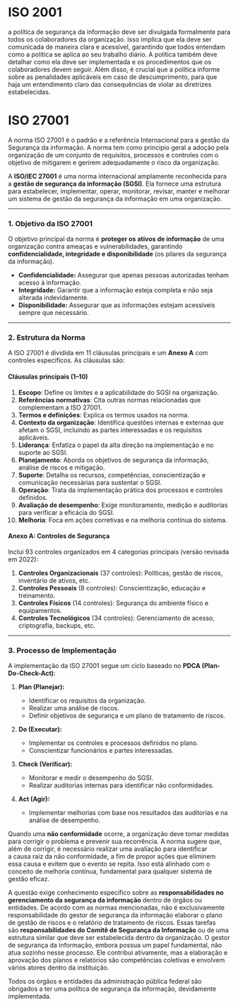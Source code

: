 

# ISO 2001

a política de segurança da informação deve ser divulgada formalmente para todos os colaboradores da organização. Isso implica que ela deve ser comunicada de maneira clara e acessível, garantindo que todos entendam como a política se aplica ao seu trabalho diário. A política também deve detalhar como ela deve ser implementada e os procedimentos que os colaboradores devem seguir. Além disso, é crucial que a política informe sobre as penalidades aplicáveis em caso de descumprimento, para que haja um entendimento claro das consequências de violar as diretrizes estabelecidas.

# ISO 27001
A norma ISO 27001 é o padrão e a referência Internacional para a gestão da Segurança da informação. A norma tem como principio geral a adoção pela organização de um conjunto de requisitos, processos e controles com o objetivo de mitigarem e gerirem adequadamente o risco da organização. 

A **ISO/IEC 27001** é uma norma internacional amplamente reconhecida para a **gestão de segurança da informação (SGSI)**. Ela fornece uma estrutura para estabelecer, implementar, operar, monitorar, revisar, manter e melhorar um sistema de gestão da segurança da informação em uma organização.

---

### **1. Objetivo da ISO 27001**

O objetivo principal da norma é **proteger os ativos de informação** de uma organização contra ameaças e vulnerabilidades, garantindo **confidencialidade, integridade e disponibilidade** (os pilares da segurança da informação).

- **Confidencialidade:** Assegurar que apenas pessoas autorizadas tenham acesso à informação.
- **Integridade:** Garantir que a informação esteja completa e não seja alterada indevidamente.
- **Disponibilidade:** Assegurar que as informações estejam acessíveis sempre que necessário.

---

### **2. Estrutura da Norma**

A ISO 27001 é dividida em 11 cláusulas principais e um **Anexo A** com controles específicos. As cláusulas são:

#### **Cláusulas principais (1–10)**

1. **Escopo**: Define os limites e a aplicabilidade do SGSI na organização.
2. **Referências normativas**: Cita outras normas relacionadas que complementam a ISO 27001.
3. **Termos e definições**: Explica os termos usados na norma.
4. **Contexto da organização**: Identifica questões internas e externas que afetam o SGSI, incluindo as partes interessadas e os requisitos aplicáveis.
5. **Liderança**: Enfatiza o papel da alta direção na implementação e no suporte ao SGSI.
6. **Planejamento**: Aborda os objetivos de segurança da informação, análise de riscos e mitigação.
7. **Suporte**: Detalha os recursos, competências, conscientização e comunicação necessárias para sustentar o SGSI.
8. **Operação**: Trata da implementação prática dos processos e controles definidos.
9. **Avaliação de desempenho**: Exige monitoramento, medição e auditorias para verificar a eficácia do SGSI.
10. **Melhoria**: Foca em ações corretivas e na melhoria contínua do sistema.

#### **Anexo A: Controles de Segurança**

Inclui 93 controles organizados em 4 categorias principais (versão revisada em 2022):

1. **Controles Organizacionais** (37 controles): Políticas, gestão de riscos, inventário de ativos, etc.
2. **Controles Pessoais** (8 controles): Conscientização, educação e treinamento.
3. **Controles Físicos** (14 controles): Segurança do ambiente físico e equipamentos.
4. **Controles Tecnológicos** (34 controles): Gerenciamento de acesso, criptografia, backups, etc.

---

### **3. Processo de Implementação**

A implementação da ISO 27001 segue um ciclo baseado no **PDCA (Plan-Do-Check-Act)**:

1. **Plan (Planejar):**
    
    - Identificar os requisitos da organização.
    - Realizar uma análise de riscos.
    - Definir objetivos de segurança e um plano de tratamento de riscos.
2. **Do (Executar):**
    
    - Implementar os controles e processos definidos no plano.
    - Conscientizar funcionários e partes interessadas.
3. **Check (Verificar):**
    
    - Monitorar e medir o desempenho do SGSI.
    - Realizar auditorias internas para identificar não conformidades.
4. **Act (Agir):**
    
    - Implementar melhorias com base nos resultados das auditorias e na análise de desempenho.

Quando uma **não conformidade** ocorre, a organização deve tomar medidas para corrigir o problema e prevenir sua recorrência. A norma sugere que, além de corrigir, é necessário realizar uma avaliação para identificar a causa raiz da não conformidade, a fim de propor ações que eliminem essa causa e evitem que o evento se repita. Isso está alinhado com o conceito de melhoria contínua, fundamental para qualquer sistema de gestão eficaz.


A questão exige conhecimento específico sobre as **responsabilidades no gerenciamento da segurança da informação** dentro de órgãos ou entidades. De acordo com as normas mencionadas, não é exclusivamente responsabilidade do gestor de segurança da informação elaborar o plano de gestão de riscos e o relatório de tratamento de riscos. Essas tarefas são **responsabilidades do Comitê de Segurança da Informação** ou de uma estrutura similar que deve ser estabelecida dentro da organização. O gestor de segurança da informação, embora possua um papel fundamental, não atua sozinho nesse processo. Ele contribui ativamente, mas a elaboração e aprovação dos planos e relatórios são competências coletivas e envolvem vários atores dentro da instituição.

Todos os órgãos e entidades da administração pública federal são obrigados a ter uma política de segurança da informação, devidamente implementada.
